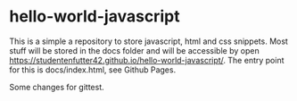# hello-world-javascript 
This is a simple a repository to store javascript, html and css snippets. Most stuff will be stored in the docs folder and will be accessible by open https://studentenfutter42.github.io/hello-world-javascript/. The entry point for this is docs/index.html, see Github Pages. 

Some changes for gittest. 

